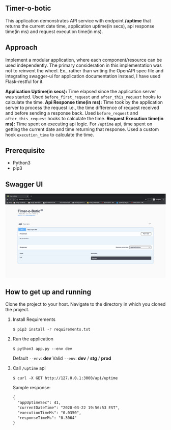 ## Timer-o-botic

This application demonstrates API service with endpoint **/uptime** that returns the current date time, application uptime(in secs), api response time(in ms) and request execution time(in ms).

## Approach
Implement a modular application, where each component/resource can be used independently. The primary consideration in this implementation was not to reinvent the wheel. Ex., rather than writing the OpenAPI spec file and integrating swagger-ui for application documentation instead, I have used Flask-restful for it.

**Application Uptime(in secs):** Time elapsed since the application server was started. Used `before_first_request` and `after_this_request` hooks to calculate the time.
**Api Response time(in ms):** Time took by the application server to process the request i.e., the time difference of request received and before sending a response back. Used `before_request` and `after_this_request` hooks to calculate the time.
**Request Execution time(in ms):** Time spent on executing api logic. For `/uptime` api, time spent on getting the current date and time returning that response. Used a custom hook `execution_time` to calculate the time.

## Prerequisite
* Python3
* pip3

## Swagger UI
![Swagger UI](api_docs.png)
## How to get up and running
Clone the project to your host. Navigate to the directory in which you cloned the project.
1. Install Requirements
    ```
    $ pip3 install -r requirements.txt
    ```
2. Run the application
    ```
    $ python3 app.py --env dev
    ```
    Default `--env`: **dev**
    Valid `--env`: **dev** / **stg** / **prod**
    
3. Call `/uptime` api
    ```
    $ curl -X GET http://127.0.0.1:3000/api/uptime
    ```
    Sample response:
    ```
    {
      "appUptimeSec": 41, 
      "currentDateTime": "2020-03-22 19:56:53 EST", 
      "executionTimeMs": "0.0350", 
      "responseTimeMs": "0.3064"
    }
    ```

